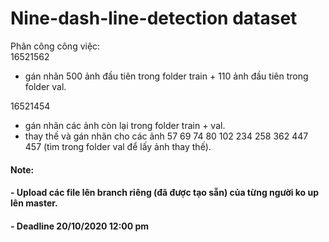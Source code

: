 # Nine-dash-line-detection dataset

Phân công công việc:  
16521562  
- gán nhãn 500 ảnh đầu tiên trong folder train + 110 ảnh đầu tiên trong folder val.  

16521454  
- gán nhãn các ảnh còn lại trong folder train + val.  
- thay thế và gán nhãn cho các ảnh 57 69 74 80 102 234 258 362 447 457 (tìm trong folder val để lấy ảnh thay thế).    

#### Note:  
#### - Upload các file lên branch riêng (đã được tạo sẵn) của từng người ko up lên master.
#### - Deadline 20/10/2020 12:00 pm
